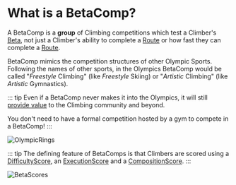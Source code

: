 # What is a BetaComp?

A BetaComp is a **group** of Climbing competitions which test a Climber's [Beta](/guide/What/WhatBeta), not just a Climber's ability to complete a [Route](/reference/Route/RouteOverview) or how fast they can complete a [Route](/reference/Route/RouteOverview).

BetaComp mimics the competition structures of other Olympic Sports. Following the names of other  sports, in the Olympics BetaComp would be called "*Freestyle* Climbing" (like *Freestyle* Skiing) or "*Artistic* Climbing" (like *Artistic* Gymnastics).


::: tip Even if a BetaComp never makes it into the Olympics, it will still [provide value](/guide/Why/AddValue) to the Climbing community and beyond.

You don't need to have a formal competition hosted by a gym to compete in a BetaComp! 
:::

![OlympicRings](/OlympicRings.png)

::: tip The defining feature of BetaComps is that Climbers are scored using a [DifficultyScore](/reference/Score/Difficulty/Overview), an [ExecutionScore](/reference/Score/Execution/Overview) and a [CompositionScore](/reference/Score/Composition/Overview).
:::


![BetaScores](/BetaScores.png)







